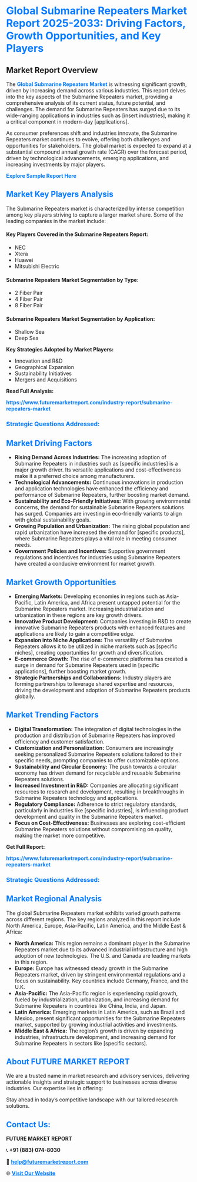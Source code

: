 <h1 style="color: #007BFF;">Global Submarine Repeaters Market Report 2025-2033: Driving Factors, Growth Opportunities, and Key Players</h1>

<section id="overview">
<h2>Market Report Overview</h2>
<p>The <a href="https://www.futuremarketreport.com/industry-report/submarine-repeaters-market" style="color: #007BFF; text-decoration: none;"><strong>Global Submarine Repeaters Market</strong></a> is witnessing significant growth, driven by increasing demand across various industries. This report delves into the key aspects of the Submarine Repeaters market, providing a comprehensive analysis of its current status, future potential, and challenges. The demand for Submarine Repeaters has surged due to its wide-ranging applications in industries such as [insert industries], making it a critical component in modern-day [applications].</p>
<p>As consumer preferences shift and industries innovate, the Submarine Repeaters market continues to evolve, offering both challenges and opportunities for stakeholders. The global market is expected to expand at a substantial compound annual growth rate (CAGR) over the forecast period, driven by technological advancements, emerging applications, and increasing investments by major players.</p>
</section>

<section id="overview">
<p><a href="https://www.futuremarketreport.com/request-sample/reportId=115753" style="color: #007BFF; text-decoration: none;"><strong>Explore Sample Report Here</strong></a></p>
</section>

<section id="key-players">
<h2 style="color: #007BFF;">Market Key Players Analysis</h2>
<p>The Submarine Repeaters market is characterized by intense competition among key players striving to capture a larger market share. Some of the leading companies in the market include:</p>
<h4>Key Players Covered in the Submarine Repeaters Report:</h4>
<ul><li>NEC</li><li>Xtera</li><li>Huawei</li><li>Mitsubishi Electric</li></ul>
<h4>Submarine Repeaters Market Segmentation by Type:</h4>
<ul><li>2 Fiber Pair</li><li>4 Fiber Pair</li><li>8 Fiber Pair</li></ul>

<h4>Submarine Repeaters Market Segmentation by Application:</h4>
<ul><li>Shallow Sea</li><li>Deep Sea</li></ul>
<p><strong>Key Strategies Adopted by Market Players:</strong></p>
<ul>
<li>Innovation and R&D</li>
<li>Geographical Expansion</li>
<li>Sustainability Initiatives</li>
<li>Mergers and Acquisitions</li>
</ul>
</section>

<section>
<p><strong>Read Full Analysis: </strong></p><a href="https://www.futuremarketreport.com/industry-report/submarine-repeaters-market" style="color: #007BFF; text-decoration: none;"><strong>https://www.futuremarketreport.com/industry-report/submarine-repeaters-market</strong></a>
<h3 style="color: #007BFF;">Strategic Questions Addressed:</h3>
</section>

<section id="driving-factors">
<h2 style="color: #007BFF;">Market Driving Factors</h2>
<ul>
<li><strong>Rising Demand Across Industries:</strong> The increasing adoption of Submarine Repeaters in industries such as [specific industries] is a major growth driver. Its versatile applications and cost-effectiveness make it a preferred choice among manufacturers.</li>
<li><strong>Technological Advancements:</strong> Continuous innovations in production and application technologies have enhanced the efficiency and performance of Submarine Repeaters, further boosting market demand.</li>
<li><strong>Sustainability and Eco-Friendly Initiatives:</strong> With growing environmental concerns, the demand for sustainable Submarine Repeaters solutions has surged. Companies are investing in eco-friendly variants to align with global sustainability goals.</li>
<li><strong>Growing Population and Urbanization:</strong> The rising global population and rapid urbanization have increased the demand for [specific products], where Submarine Repeaters plays a vital role in meeting consumer needs.</li>
<li><strong>Government Policies and Incentives:</strong> Supportive government regulations and incentives for industries using Submarine Repeaters have created a conducive environment for market growth.</li>
</ul>
</section>

<section id="growth-opportunities">
<h2 style="color: #007BFF;">Market Growth Opportunities</h2>
<ul>
<li><strong>Emerging Markets:</strong> Developing economies in regions such as Asia-Pacific, Latin America, and Africa present untapped potential for the Submarine Repeaters market. Increasing industrialization and urbanization in these regions are key growth drivers.</li>
<li><strong>Innovative Product Development:</strong> Companies investing in R&D to create innovative Submarine Repeaters products with enhanced features and applications are likely to gain a competitive edge.</li>
<li><strong>Expansion into Niche Applications:</strong> The versatility of Submarine Repeaters allows it to be utilized in niche markets such as [specific niches], creating opportunities for growth and diversification.</li>
<li><strong>E-commerce Growth:</strong> The rise of e-commerce platforms has created a surge in demand for Submarine Repeaters used in [specific applications], further boosting market growth.</li>
<li><strong>Strategic Partnerships and Collaborations:</strong> Industry players are forming partnerships to leverage shared expertise and resources, driving the development and adoption of Submarine Repeaters products globally.</li>
</ul>
</section>

<section id="trending-factors">
<h2 style="color: #007BFF;">Market Trending Factors</h2>
<ul>
<li><strong>Digital Transformation:</strong> The integration of digital technologies in the production and distribution of Submarine Repeaters has improved efficiency and customer satisfaction.</li>
<li><strong>Customization and Personalization:</strong> Consumers are increasingly seeking personalized Submarine Repeaters solutions tailored to their specific needs, prompting companies to offer customizable options.</li>
<li><strong>Sustainability and Circular Economy:</strong> The push towards a circular economy has driven demand for recyclable and reusable Submarine Repeaters solutions.</li>
<li><strong>Increased Investment in R&D:</strong> Companies are allocating significant resources to research and development, resulting in breakthroughs in Submarine Repeaters technology and applications.</li>
<li><strong>Regulatory Compliance:</strong> Adherence to strict regulatory standards, particularly in industries like [specific industries], is influencing product development and quality in the Submarine Repeaters market.</li>
<li><strong>Focus on Cost-Effectiveness:</strong> Businesses are exploring cost-efficient Submarine Repeaters solutions without compromising on quality, making the market more competitive.</li>
</ul>
</section>

<section>
<p><strong>Get Full Report: </strong></p><a href="https://www.futuremarketreport.com/industry-report/submarine-repeaters-market" style="color: #007BFF; text-decoration: none;"><strong>https://www.futuremarketreport.com/industry-report/submarine-repeaters-market</strong></a>
<h3 style="color: #007BFF;">Strategic Questions Addressed:</h3>
</section>


<section id="regional-analysis">
<h2 style="color: #007BFF;">Market Regional Analysis</h2>
<p>The global Submarine Repeaters market exhibits varied growth patterns across different regions. The key regions analyzed in this report include North America, Europe, Asia-Pacific, Latin America, and the Middle East & Africa:</p>
<ul>
<li><strong>North America:</strong> This region remains a dominant player in the Submarine Repeaters market due to its advanced industrial infrastructure and high adoption of new technologies. The U.S. and Canada are leading markets in this region.</li>
<li><strong>Europe:</strong> Europe has witnessed steady growth in the Submarine Repeaters market, driven by stringent environmental regulations and a focus on sustainability. Key countries include Germany, France, and the U.K.</li>
<li><strong>Asia-Pacific:</strong> The Asia-Pacific region is experiencing rapid growth, fueled by industrialization, urbanization, and increasing demand for Submarine Repeaters in countries like China, India, and Japan.</li>
<li><strong>Latin America:</strong> Emerging markets in Latin America, such as Brazil and Mexico, present significant opportunities for the Submarine Repeaters market, supported by growing industrial activities and investments.</li>
<li><strong>Middle East & Africa:</strong> The region’s growth is driven by expanding industries, infrastructure development, and increasing demand for Submarine Repeaters in sectors like [specific sectors].</li>
</ul>
</section>

<footer>
<h2 style="color: #007BFF;">About FUTURE MARKET REPORT</h2>
<p>We are a trusted name in market research and advisory services, delivering actionable insights and strategic support to businesses across diverse industries. Our expertise lies in offering:</p>

<p>Stay ahead in today’s competitive landscape with our tailored research solutions.</p>

<h2 style="color: #007BFF;">Contact Us:</h2>
<p><strong>FUTURE MARKET REPORT</strong></p>
<p>📞 <strong>+91 (883) 074-8030</strong></p>
<p>📧 <strong><a href="mailto:help@futuremarketreport.com" style="color: #007BFF;">help@futuremarketreport.com</a></strong></p>
<p>🌐 <strong><a href="https://www.futuremarketreport.com/" style="color: #007BFF;">Visit Our Website</a></strong></p>
</footer>